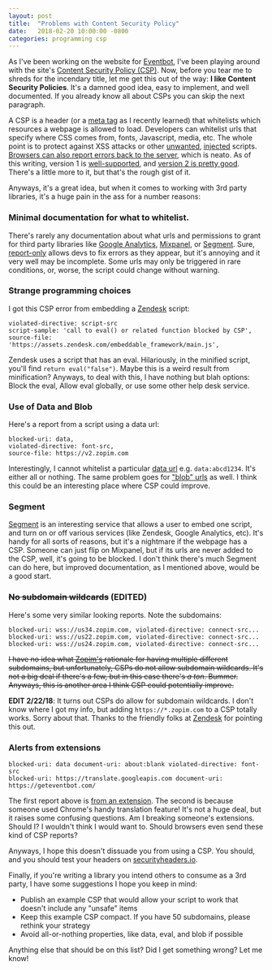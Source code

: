 ```yaml
---
layout: post
title:  "Problems with Content Security Policy"
date:   2018-02-20 10:00:00 -0800
categories: programming csp
---
```


As I've been working on the website for [Eventbot](https://geteventbot.com), I've been playing around with the site's [Content Security Policy (CSP)](https://developer.mozilla.org/en-US/docs/Web/HTTP/CSP). Now, before you tear me to shreds for the incendary title, let me get this out of the way: **I like Content Security Policies**. It's a damned good idea, easy to implement, and well documented. If you already know all about CSPs you can skip the next paragraph. 

A CSP is a header (or a [meta tag](https://developer.mozilla.org/en-US/docs/Web/HTTP/Headers/Content-Security-Policy#Examples) as I recently learned) that whitelists which resources a webpage is allowed to load. Developers can whitelist urls that specify where CSS comes from, fonts, Javascript, media, etc. The whole point is to protect against XSS attacks or other [unwanted](https://news.ycombinator.com/item?id=15890551), [injected](https://scotthelme.co.uk/protect-site-from-cryptojacking-csp-sri/) scripts. [Browsers can also report errors back to the server](https://developer.mozilla.org/en-US/docs/Web/HTTP/CSP#Enabling_reporting), which is neato. As of this writing, version 1 is [well-supported](https://caniuse.com/#feat=contentsecuritypolicy), and [version 2 is pretty good](https://caniuse.com/#feat=contentsecuritypolicy2). There's a little more to it, but that's the rough gist of it.

Anyways, it's a great idea, but when it comes to working with 3rd party libraries, it's a huge pain in the ass for a number reasons:

### Minimal documentation for what to whitelist.
There's rarely any documentation about what urls and permissions to grant for third party libraries like [Google Analytics](https://analytics.google.com), [Mixpanel](https://mixpanel.com), or [Segment](https://segment.com). Sure, [report-only](https://developer.mozilla.org/en-US/docs/Web/HTTP/Headers/Content-Security-Policy-Report-Only) allows devs to fix errors as they appear, but it's annoying and it very well may be incomplete. Some urls may only be triggered in rare conditions, or, worse, the script could change without warning.	

### Strange programming choices
I got this CSP error from embedding a [Zendesk](https://zendesk.com) script:
```
violated-directive: script-src 
script-sample: 'call to eval() or related function blocked by CSP', 
source-file: 'https://assets.zendesk.com/embeddable_framework/main.js',
```

Zendesk uses a script that has an eval. Hilariously, in the minified script, you'll find `return eval("false")`. Maybe this is a weird result from minification? Anyways, to deal with this, I have nothing but blah options: Block the eval, Allow eval globally, or use some other help desk service.

### Use of Data and Blob
Here's a report from a script using a data url:
```
blocked-uri: data, 
violated-directive: font-src, 
source-file: https://v2.zopim.com
```

Interestingly, I cannot whitelist a particular [data url](https://developer.mozilla.org/en-US/docs/Web/HTTP/Basics_of_HTTP/Data_URIs) e.g. `data:abcd1234`. It's either all or nothing. The same problem goes for ["blob" urls](https://developer.mozilla.org/en-US/docs/Web/API/URL/createObjectURL) as well. I think this could be an interesting place where CSP could improve.

### Segment
[Segment](https://segment.com/) is an interesting service that allows a user to embed one script, and turn on or off various services (like Zendesk, Google Analytics, etc). It's handy for all sorts of reasons, but it's a nightmare if the webpage has a CSP. Someone can just flip on Mixpanel, but if its urls are never added to the CSP, well, it's going to be blocked. I don't think there's much Segment can do here, but improved documentation, as I mentioned above, would be a good start.

### ~~No subdomain wildcards~~ (EDITED)
Here's some very similar looking reports. Note the subdomains:
```
blocked-uri: wss://us34.zopim.com, violated-directive: connect-src...
blocked-uri: wss://us22.zopim.com, violated-directive: connect-src...
blocked-uri: wss://us24.zopim.com, violated-directive: connect-src...
```

~~I have no idea what [Zopim's](https://www.zopim.com/) rationale for having multiple different subdomains, but unfortunately, CSPs do not allow subdomain wildcards. It's not a big deal if there's a few, but in this case there's *a ton*. Bummer. Anyways, this is another area I think CSP could potentially improve.~~

**EDIT 2/22/18**: It turns out CSPs do allow for subdomain wildcards. I don't know where I got my info, but adding `https://*.zopim.com` to a CSP totally works. Sorry about that. Thanks to the friendly folks at [Zendesk](https://zendesk.com) for pointing this out.

### Alerts from extensions
```
blocked-uri: data document-uri: about:blank violated-directive: font-src 
blocked-uri: https://translate.googleapis.com document-uri: https://geteventbot.com/
```

The first report above is [from an extension](https://stackoverflow.com/questions/32336860/why-would-i-get-a-csp-violation-for-the-blocked-uri-about). The second is because someone used Chrome's handy translation feature! It's not a huge deal, but it raises some confusing questions. Am I breaking someone's extensions. Should I? I wouldn't think I would want to. Should browsers even send these kind of CSP reports?


Anyways, I hope this doesn't dissuade you from using a CSP. You should, and you should test your headers on [securityheaders.io](https://securityheaders.io/).

Finally, if you're writing a library you intend others to consume as a 3rd party, I have some suggestions I hope you keep in mind:
- Publish an example CSP that would allow your script to work that doesn't include any "unsafe" items
- Keep this example CSP compact. If you have 50 subdomains, please rethink your strategy
- Avoid all-or-nothing properties, like data, eval, and blob if possible


Anything else that should be on this list? Did I get something wrong? Let me know!


